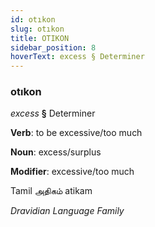 ```yaml
---
id: otıkon
slug: otıkon
title: OTIKON
sidebar_position: 8
hoverText: excess § Determiner
---
```


### otıkon

*excess* **§** Determiner

**Verb**: to be excessive/too much

**Noun**: excess/surplus

**Modifier**: excessive/too much

Tamil அதிகம் atikam 

*Dravidian Language Family*